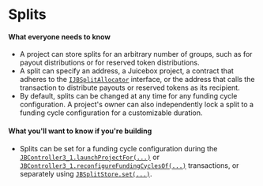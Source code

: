 # Splits

#### What everyone needs to know

* A project can store splits for an arbitrary number of groups, such as for payout distributions or for reserved token distributions.
* A split can specify an address, a Juicebox project, a contract that adheres to the [`IJBSplitAllocator`](/docs/dev/v3/api/interfaces/ijbsplitallocator.md) interface, or the address that calls the transaction to distribute payouts or reserved tokens as its recipient.
* By default, splits can be changed at any time for any funding cycle configuration. A project's owner can also independently lock a split to a funding cycle configuration for a customizable duration.

#### What you'll want to know if you're building

* Splits can be set for a funding cycle configuration during the [`JBController3_1.launchProjectFor(...)`](/docs/dev/v3/api/contracts/or-controllers/jbcontroller3_1.md#launchprojectfor) or [`JBController3_1.reconfigureFundingCyclesOf(...)`](/docs/dev/v3/api/contracts/or-controllers/jbcontroller3_1.md#reconfigurefundingcyclesof) transactions, or separately using [`JBSplitStore.set(...)`](/docs/dev/v3/api/contracts/jbsplitsstore/write/set.md).
